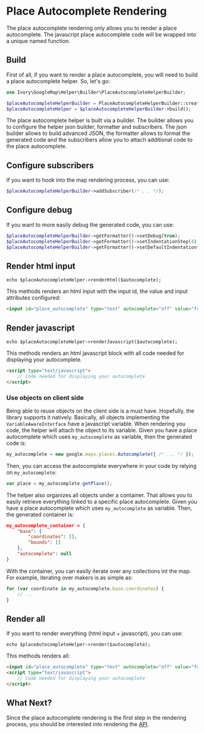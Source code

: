 # Place Autocomplete Rendering

The place autocomplete rendering only allows you to render a place autocomplete. The javascript place autocomplete 
code will be wrapped into a unique named function.

## Build

First of all, if you want to render a place autocomplete, you will need to build a place autocomplete helper. So, let's 
go:

``` php
use Ivory\GoogleMap\Helper\Builder\PlaceAutocompleteHelperBuilder;

$placeAutocompleteHelperBuilder = PlaceAutocompleteHelperBuilder::create();
$placeAutocompleteHelper = $placeAutocompleteHelperBuilder->build();
```

The place autocomplete helper is built via a builder. The builder allows you to configure the helper json builder, 
formatter and subscribers. The json builder allows to build advanced JSON, the formatter allows to format the generated 
code and the subscribers allow you to attach additional code to the place autocomplete.

## Configure subscribers

If you want to hook into the map rendering process, you can use: 

``` php
$placeAutocompleteHelperBuilder->addSubscriber(/* ... */);
```

## Configure debug

If you want to more easily debug the generated code, you can use:

``` php
$placeAutocompleteHelperBuilder->getFormatter()->setDebug(true);
$placeAutocompleteHelperBuilder->getFormatter()->setIndentationStep(4);
$placeAutocompleteHelperBuilder->getFormatter()->setDefaultIndentation(0);
```

## Render html input

```
echo $placeAutocompleteHelper->renderHtml($autocomplete);
```

This methods renders an html input with the input id, the value and input attributes configured:

``` html
<input id="place_autocomplete" type="text" autocomplete="off" value="foo" />
```

## Render javascript

```
echo $placeAutocompleteHelper->renderJavascript($autocomplete);
```

This methods renders an html javascript block with all code needed for displaying your autocomplete.

``` html
<script type="text/javascript">
    // Code needed for displaying your autocomplete
</script>
```

### Use objects on client side

Being able to reuse objects on the client side is a must have. Hopefully, the library supports it natively. Basically, 
all objects implementing the `VariableAwareInterface` have a javascript variable. When rendering you code, the helper 
will attach the object to its variable. Given you have a place autocomplete which uses `my_autocomplete` as variable, 
then the generated code is: 
  
``` js
my_autocomplete = new google.maps.places.Autocomplete({ /* ... */ });
```
 
Then, you can access the autocomplete everywhere in your code by relying on `my_autocomplete`:

``` js
var place = my_autocomplete.getPlace();
```

The helper also organizes all objects under a container. That allows you to easily retrieve everything linked to a 
specific place autocomplete. Given you have a place autocomplete which uses `my_autocomplete` as variable. Then, the 
generated container is:

``` json
my_autocomplete_container = {
    "base": {
        "coordinates": [],
        "bounds": []
    },
    "autocomplete": null
}
```

With the container, you can easily iterate over any collections int the map. For example, iterating over makers is as 
simple as:

```  js
for (var coordinate in my_autocomplete.base.coordinates) {
    // ...
}
```

## Render all

If you want to render everything (html input + javascript), you can use:

```
echo $placeAutocompleteHelper->render($autocomplete);
```

This methods renders all:

``` html
<input id="place_autocomplete" type="text" autocomplete="off" value="foo" />
<script type="text/javascript">
    // Code needed for displaying your autocomplete
</script>
```

## What Next?

Since the place autocomplete rendering is the first step in the rendering process, you should be interested into 
rendering the [API](/doc/helper/api.doc).
